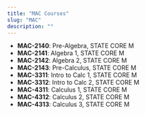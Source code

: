 ```yaml
---
title: "MAC Courses"
slug: "MAC"
description: ""
---
```


- **MAC-2140**: Pre-Algebra, STATE CORE M
- **MAC-2141**: Algebra 1, STATE CORE M
- **MAC-2142**: Algebra 2, STATE CORE M
- **MAC-2143**: Pre-Calculus, STATE CORE M
- **MAC-3311**: Intro to Calc 1, STATE CORE M
- **MAC-3312**: Intro to Calc 2, STATE CORE M
- **MAC-4311**: Calculus 1, STATE CORE M
- **MAC-4312**: Calculus 2, STATE CORE M
- **MAC-4313**: Calculus 3, STATE CORE M
